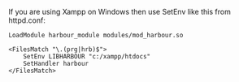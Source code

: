 If you are using Xampp on Windows then use SetEnv like this from httpd.conf:

```
LoadModule harbour_module modules/mod_harbour.so

<FilesMatch "\.(prg|hrb)$">
    SetEnv LIBHARBOUR "c:/xampp/htdocs" 
    SetHandler harbour
</FilesMatch>
```
